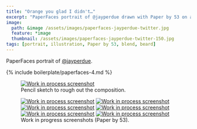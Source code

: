 ```yaml
---
title: "Orange you glad I didn't…"
excerpt: "PaperFaces portrait of @jayperdue drawn with Paper by 53 on an iPad."
image: 
  path: &image /assets/images/paperfaces-jayperdue-twitter.jpg 
  feature: *image
  thumbnail: /assets/images/paperfaces-jayperdue-twitter-150.jpg
tags: [portrait, illustration, Paper by 53, blend, beard]
---
```


PaperFaces portrait of [@jayperdue](http://twitter.com/jayperdue).

{% include boilerplate/paperfaces-4.md %}

<figure>
  <a href="/assets/images/paperfaces-jayperdue-process-1-lg.jpg"><img src="/assets/images/paperfaces-jayperdue-process-1-750.jpg" alt="Work in process screenshot"></a>
  <figcaption>Pencil sketch to rough out the composition.</figcaption>
</figure>

<figure class="half">
  <a href="/assets/images/paperfaces-jayperdue-process-2-lg.jpg"><img src="/assets/images/paperfaces-jayperdue-process-2-600.jpg" alt="Work in process screenshot"></a>
  <a href="/assets/images/paperfaces-jayperdue-process-3-lg.jpg"><img src="/assets/images/paperfaces-jayperdue-process-3-600.jpg" alt="Work in process screenshot"></a>
  <a href="/assets/images/paperfaces-jayperdue-process-4-lg.jpg"><img src="/assets/images/paperfaces-jayperdue-process-4-600.jpg" alt="Work in process screenshot"></a>
  <a href="/assets/images/paperfaces-jayperdue-process-5-lg.jpg"><img src="/assets/images/paperfaces-jayperdue-process-5-600.jpg" alt="Work in process screenshot"></a>
  <a href="/assets/images/paperfaces-jayperdue-process-6-lg.jpg"><img src="/assets/images/paperfaces-jayperdue-process-6-600.jpg" alt="Work in process screenshot"></a>
  <a href="/assets/images/paperfaces-jayperdue-process-7-lg.jpg"><img src="/assets/images/paperfaces-jayperdue-process-7-600.jpg" alt="Work in process screenshot"></a>
  <figcaption>Work in progress screenshots (Paper by 53).</figcaption>
</figure>

